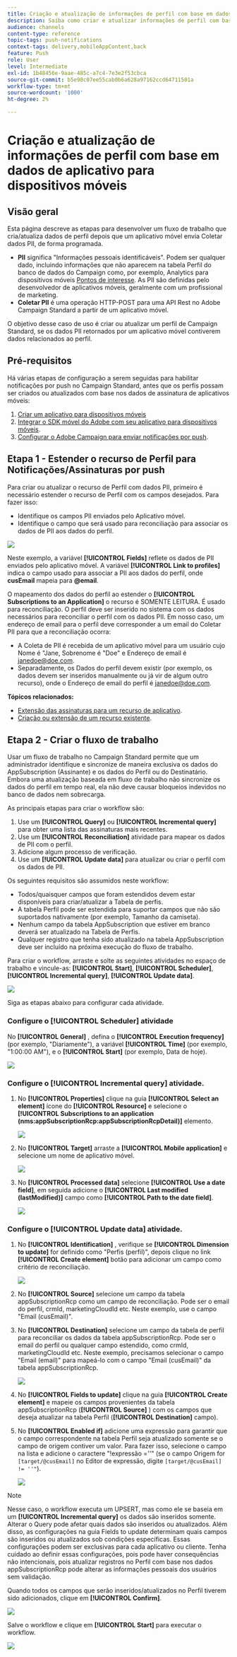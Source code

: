 ```yaml
---
title: Criação e atualização de informações de perfil com base em dados de aplicativo para dispositivos móveis
description: Saiba como criar e atualizar informações de perfil com base em dados de aplicativos para dispositivos móveis.
audience: channels
content-type: reference
topic-tags: push-notifications
context-tags: delivery,mobileAppContent,back
feature: Push
role: User
level: Intermediate
exl-id: 1b48456e-9aae-485c-a7c4-7e3e2f53cbca
source-git-commit: b5e98c07ee55cab0b6a628a97162ccd64711501a
workflow-type: tm+mt
source-wordcount: '1000'
ht-degree: 2%

---
```


# Criação e atualização de informações de perfil com base em dados de aplicativo para dispositivos móveis

## Visão geral

Esta página descreve as etapas para desenvolver um fluxo de trabalho que cria/atualiza dados de perfil depois que um aplicativo móvel envia Coletar dados PII, de forma programada.

* **PII** significa &quot;Informações pessoais identificáveis&quot;. Podem ser qualquer dado, incluindo informações que não aparecem na tabela Perfil do banco de dados do Campaign como, por exemplo, Analytics para dispositivos móveis [Pontos de interesse](../../integrating/using/about-campaign-points-of-interest-data-integration.md). As PII são definidas pelo desenvolvedor de aplicativos móveis, geralmente com um profissional de marketing.
* **Coletar PII** é uma operação HTTP-POST para uma API Rest no Adobe Campaign Standard a partir de um aplicativo móvel.

O objetivo desse caso de uso é criar ou atualizar um perfil de Campaign Standard, se os dados PII retornados por um aplicativo móvel contiverem dados relacionados ao perfil.

## Pré-requisitos

Há várias etapas de configuração a serem seguidas para habilitar notificações por push no Campaign Standard, antes que os perfis possam ser criados ou atualizados com base nos dados de assinatura de aplicativos móveis:

1. [Criar um aplicativo para dispositivos móveis](../../administration/using/configuring-a-mobile-application.md)
1. [Integrar o SDK móvel do Adobe com seu aplicativo para dispositivos móveis](../../administration/using/supported-mobile-use-cases.md).
1. [Configurar o Adobe Campaign para enviar notificações por push](../../administration/using/configuring-a-mobile-application.md).

## Etapa 1 - Estender o recurso de Perfil para Notificações/Assinaturas por push

Para criar ou atualizar o recurso de Perfil com dados PII, primeiro é necessário estender o recurso de Perfil com os campos desejados. Para fazer isso:

* Identifique os campos PII enviados pelo Aplicativo móvel.
* Identifique o campo que será usado para reconciliação para associar os dados de PII aos dados do perfil.

![](assets/update_profile1.png)

Neste exemplo, a variável **[!UICONTROL Fields]** reflete os dados de PII enviados pelo aplicativo móvel. A variável **[!UICONTROL Link to profiles]** indica o campo usado para associar a PII aos dados do perfil, onde **cusEmail** mapeia para **@email**.

O mapeamento dos dados do perfil ao estender o **[!UICONTROL Subscriptions to an Application]** o recurso é SOMENTE LEITURA. É usado para reconciliação. O perfil deve ser inserido no sistema com os dados necessários para reconciliar o perfil com os dados PII. Em nosso caso, um endereço de email para o perfil deve corresponder a um email do Coletar PII para que a reconciliação ocorra:

* A Coleta de PII é recebida de um aplicativo móvel para um usuário cujo Nome é &quot;Jane, Sobrenome é &quot;Doe&quot; e Endereço de email é janedoe@doe.com.
* Separadamente, os Dados do perfil devem existir (por exemplo, os dados devem ser inseridos manualmente ou já vir de algum outro recurso), onde o Endereço de email do perfil é janedoe@doe.com.

**Tópicos relacionados:**

* [Extensão das assinaturas para um recurso de aplicativo](../../developing/using/extending-the-subscriptions-to-an-application-resource.md).
* [Criação ou extensão de um recurso existente](../../developing/using/key-steps-to-add-a-resource.md).

## Etapa 2 - Criar o fluxo de trabalho

Usar um fluxo de trabalho no Campaign Standard permite que um administrador identifique e sincronize de maneira exclusiva os dados do AppSubscription (Assinante) e os dados do Perfil ou do Destinatário. Embora uma atualização baseada em fluxo de trabalho não sincronize os dados do perfil em tempo real, ela não deve causar bloqueios indevidos no banco de dados nem sobrecarga.

As principais etapas para criar o workflow são:

1. Use um **[!UICONTROL Query]** ou **[!UICONTROL Incremental query]** para obter uma lista das assinaturas mais recentes.
1. Use um **[!UICONTROL Reconciliation]** atividade para mapear os dados de PII com o perfil.
1. Adicione algum processo de verificação.
1. Use um **[!UICONTROL Update data]** para atualizar ou criar o perfil com os dados de PII.

Os seguintes requisitos são assumidos neste workflow:

* Todos/quaisquer campos que foram estendidos devem estar disponíveis para criar/atualizar a Tabela de perfis.
* A tabela Perfil pode ser estendida para suportar campos que não são suportados nativamente (por exemplo, Tamanho da camiseta).
* Nenhum campo da tabela AppSubscription que estiver em branco deverá ser atualizado na Tabela de Perfis.
* Qualquer registro que tenha sido atualizado na tabela AppSubscription deve ser incluído na próxima execução do fluxo de trabalho.

Para criar o workflow, arraste e solte as seguintes atividades no espaço de trabalho e vincule-as: **[!UICONTROL Start]**, **[!UICONTROL Scheduler]**, **[!UICONTROL Incremental query]**, **[!UICONTROL Update data]**.

![](assets/update_profile0.png)

Siga as etapas abaixo para configurar cada atividade.

### Configure o **[!UICONTROL Scheduler]** atividade

No **[!UICONTROL General]** , defina o **[!UICONTROL Execution frequency]** (por exemplo, &quot;Diariamente&quot;), a variável **[!UICONTROL Time]** (por exemplo, &quot;1:00:00 AM&quot;), e o **[!UICONTROL Start]** (por exemplo, Data de hoje).

![](assets/update_profile2.png)

### Configure o **[!UICONTROL Incremental query]** atividade.

1. No **[!UICONTROL Properties]** clique na guia **[!UICONTROL Select an element]** ícone do **[!UICONTROL Resource]** e selecione o **[!UICONTROL Subscriptions to an application (nms:appSubscriptionRcp:appSubscriptionRcpDetail)]** elemento.

   ![](assets/update_profile3.png)

1. No **[!UICONTROL Target]** arraste a **[!UICONTROL Mobile application]** e selecione um nome de aplicativo móvel.

   ![](assets/update_profile4.png)

1. No **[!UICONTROL Processed data]** selecione **[!UICONTROL Use a date field]**, em seguida adicione o **[!UICONTROL Last modified (lastModified)]**  campo como **[!UICONTROL Path to the date field]**.

   ![](assets/update_profile5.png)

### Configure o **[!UICONTROL Update data]** atividade.

1. No **[!UICONTROL Identification]** , verifique se **[!UICONTROL Dimension to update]** for definido como &quot;Perfis (perfil)&quot;, depois clique no link **[!UICONTROL Create element]** botão para adicionar um campo como critério de reconciliação.

   ![](assets/update_profile_createelement.png)

1. No **[!UICONTROL Source]** selecione um campo da tabela appSubscriptionRcp como um campo de reconciliação. Pode ser o email do perfil, crmId, marketingCloudId etc. Neste exemplo, use o campo &quot;Email (cusEmail)&quot;.

1. No **[!UICONTROL Destination]** selecione um campo da tabela de perfil para reconciliar os dados da tabela appSubscriptionRcp. Pode ser o email do perfil ou qualquer campo estendido, como crmId, marketingCloudId etc. Neste exemplo, precisamos selecionar o campo &quot;Email (email)&quot; para mapeá-lo com o campo &quot;Email (cusEmail)&quot; da tabela appSubscriptionRcp.

   ![](assets/update_profile7.png)

1. No **[!UICONTROL Fields to update]** clique na guia **[!UICONTROL Create element]** e mapeie os campos provenientes da tabela appSubscriptionRcp (**[!UICONTROL Source]** ) com os campos que deseja atualizar na tabela Perfil (**[!UICONTROL Destination]** campo).

1. No **[!UICONTROL Enabled if]** adicione uma expressão para garantir que o campo correspondente na tabela Perfil seja atualizado somente se o campo de origem contiver um valor. Para fazer isso, selecione o campo na lista e adicione o caractere &quot;!expressão =&#39;&#39;&quot; (se o campo Origem for `[target/@cusEmail]` no Editor de expressão, digite `[target/@cusEmail] != ''"`).

   ![](assets/update_profile8.png)

>[!NOTE]
>
>Nesse caso, o workflow executa um UPSERT, mas como ele se baseia em um **[!UICONTROL Incremental query]** os dados são inseridos somente. Alterar o Query pode afetar quais dados são inseridos ou atualizados.
>Além disso, as configurações na guia Fields to update determinam quais campos são inseridos ou atualizados sob condições específicas. Essas configurações podem ser exclusivas para cada aplicativo ou cliente.
>Tenha cuidado ao definir essas configurações, pois pode haver consequências não intencionais, pois atualizar registros no Perfil com base nos dados appSubscriptionRcp pode alterar as informações pessoais dos usuários sem validação.

Quando todos os campos que serão inseridos/atualizados no Perfil tiverem sido adicionados, clique em **[!UICONTROL Confirm]**.

![](assets/update_profile9.png)

Salve o workflow e clique em **[!UICONTROL Start]** para executar o workflow.

![](assets/update_profile10.png)
